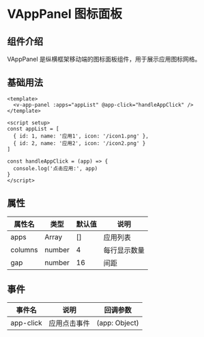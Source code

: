 # VAppPanel 图标面板

## 组件介绍

VAppPanel 是纵横框架移动端的图标面板组件，用于展示应用图标网格。

## 基础用法

```vue
<template>
  <v-app-panel :apps="appList" @app-click="handleAppClick" />
</template>

<script setup>
const appList = [
  { id: 1, name: '应用1', icon: '/icon1.png' },
  { id: 2, name: '应用2', icon: '/icon2.png' }
]

const handleAppClick = (app) => {
  console.log('点击应用:', app)
}
</script>
```

## 属性

| 属性名 | 类型 | 默认值 | 说明 |
|--------|------|--------|------|
| apps | Array | [] | 应用列表 |
| columns | number | 4 | 每行显示数量 |
| gap | number | 16 | 间距 |

## 事件

| 事件名 | 说明 | 回调参数 |
|--------|------|----------|
| app-click | 应用点击事件 | (app: Object) |
